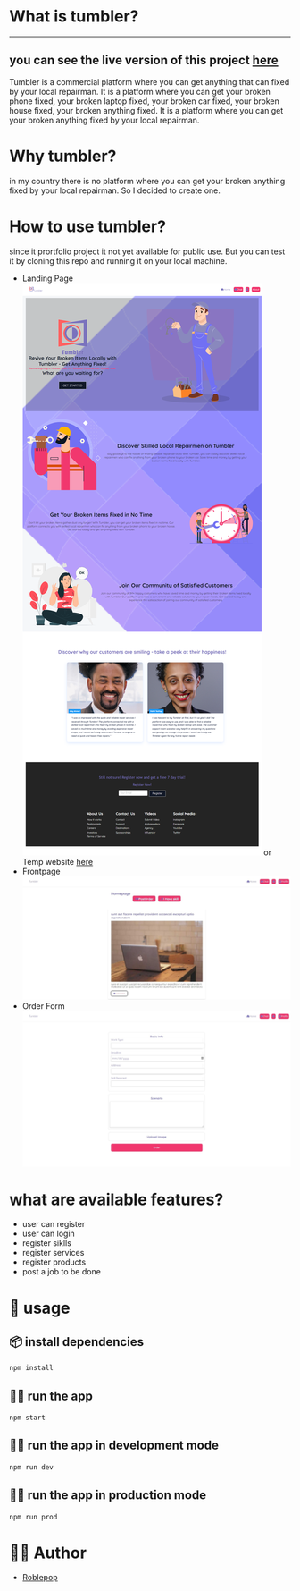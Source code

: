 # What is tumbler?

--------------------------------------------------------------------------------

you can see the live version of this project [here](http://tumbler.nftalem.tech/)
--------------------------------------------------------------------------------

Tumbler is a commercial platform where you can get anything that can fixed by your local repairman. It is a platform where you can get your broken phone fixed, your broken laptop fixed, your broken car fixed, your broken house fixed, your broken anything fixed. It is a platform where you can get your broken anything fixed by your local repairman.

# Why tumbler?

in my country there is no platform where you can get your broken anything fixed by your local repairman. So I decided to create one.

# How to use tumbler?

since it prortfolio project it not yet available for public use. But you can test it by cloning this repo and running it on your local machine.
* Landing Page
![Landing Page](./Resource/LandingPage.png) or Temp website [here](http://tumbler.nftalem.tech/about)
* Frontpage
![Frontpage](./Resource/FrontPage.jpeg)
* Order Form
![Form](./Resource/Order_form.jpeg)

# what are available features?

* user can register
* user can login
* register siklls
* register services
* register products
* post a job to be done

# 🚀 usage

## 📦 install dependencies

```bash
npm install
```

## 🏃‍♂️ run the app

```bash
npm start
```

## 🏃‍♂️ run the app in development mode

```bash
npm run dev
```

## 🏃‍♂️ run the app in production mode

```bash
npm run prod
```

# 🧑🏿 Author

* [Roblepop]()

